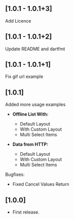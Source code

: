 ## [1.0.1 - 1.0.1+3]

Add Licence

## [1.0.1 - 1.0.1+2]

Update README and dartfmt

## [1.0.1 - 1.0.1+1]

Fix gif url example 

## [1.0.1]

Added more usage examples
- **Offline List With:**
  - Default Layout
  - With Custom Layout
  - Multi Select Items

- **Data from HTTP:**
  - Default Layout
  - With Custom Layout
  - Multi Select Items


Bugfixes:
- Fixed Cancel Values Return

## [1.0.0]

* First release.